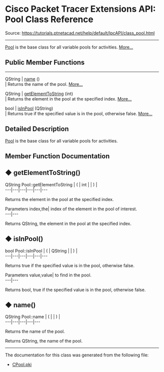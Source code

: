 # Cisco Packet Tracer Extensions API: Pool Class Reference

Source: https://tutorials.ptnetacad.net/help/default/IpcAPI/class_pool.html

---

[Pool](class_pool.html "Pool is the base class for all variable pools for activities.") is the base class for all variable pools for activities. [More...](class_pool.html#details)

##  Public Member Functions  
  
---  
QString | [name](class_pool.html#a104b070e317895753cbdecb943bd613c) ()  
| Returns the name of the pool. [More...](class_pool.html#a104b070e317895753cbdecb943bd613c)  
  
QString | [getElementToString](class_pool.html#ab6cccb6993cfd621c17c4bbd73cb95c2) (int)  
| Returns the element in the pool at the specified index. [More...](class_pool.html#ab6cccb6993cfd621c17c4bbd73cb95c2)  
  
bool | [isInPool](class_pool.html#a04131d8e8d46cefd19eae1b7dc0ccf16) (QString)  
| Returns true if the specified value is in the pool, otherwise false. [More...](class_pool.html#a04131d8e8d46cefd19eae1b7dc0ccf16)  
  
  
## Detailed Description

[Pool](class_pool.html "Pool is the base class for all variable pools for activities.") is the base class for all variable pools for activities. 

## Member Function Documentation

## ◆ getElementToString()

QString Pool::getElementToString  | ( | int  | | ) |   
---|---|---|---|---|---  
  
Returns the element in the pool at the specified index. 

Parameters
     index,the| index of the element in the pool of interest.  
---|---  
  
Returns
    QString, the element in the pool at the specified index. 

## ◆ isInPool()

bool Pool::isInPool  | ( | QString  | | ) |   
---|---|---|---|---|---  
  
Returns true if the specified value is in the pool, otherwise false. 

Parameters
     value,value| to find in the pool.  
---|---  
  
Returns
    bool, true if the specified value is in the pool, otherwise false. 

## ◆ name()

QString Pool::name  | ( | | ) |   
---|---|---|---|---  
  
Returns the name of the pool. 

Returns
    QString, the name of the pool. 

* * *

The documentation for this class was generated from the following file:

  * [CPool.pki](_c_pool_8pki.html)


